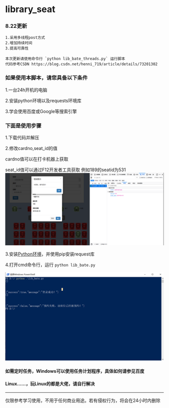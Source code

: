 # library_seat


### 8.22更新
	
	1.采用多线程post方式
	2.增加持续时间
	3.提高可靠性

	本次更新请使用命令行 `python lib_bate_threads.py` 运行脚本
	代码参考CSDN https://blog.csdn.net/henni_719/article/details/73201302
	
### 如果使用本脚本，请您具备以下条件

1.一台24h开机的电脑

2.安装python环境以及requests环境库

3.学会使用百度或Google等搜索引擎

### 下面是使用步骤

1.下载代码并解压

2.修改cardno,seat_id的值

 cardno值可以在打卡机器上获取

 seat_id值可以通过F12开发者工具获取 例如189的seatid为531
 ![seat](/seat_id.png)

3.安装<a href="https://jingyan.baidu.com/article/ce09321b94a1272bfe858f5a.html" target="_blank">Python环境</a>，并使用pip安装request库

4.打开cmd命令行，运行 `python lib_bate.py`

![cmd](/cmd.png)

#### 如需定时任务，Windows可以使用任务计划程序，具体如何请参见百度
#### Linux……，玩Linux的都是大佬，请自行解决

-----------
仅限参考学习使用，不用于任何商业用途。若有侵权行为，将会在24小时内删除